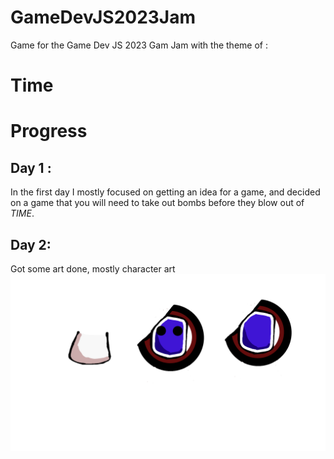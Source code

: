 # GameDevJS2023Jam

Game for the Game Dev JS 2023 Gam Jam with the theme of : 
# Time

# Progress

## Day 1 : 
In the first day I mostly focused on getting an idea for a game, and decided on a game that you will need to take out bombs before they blow out of *TIME*.

## Day 2:
Got some art done, mostly character art ![Tinytime](https://raw.githubusercontent.com/DanPeled/GameDevJS2023Jam/main/Assets/Animation/Art/TinyTime.png)
